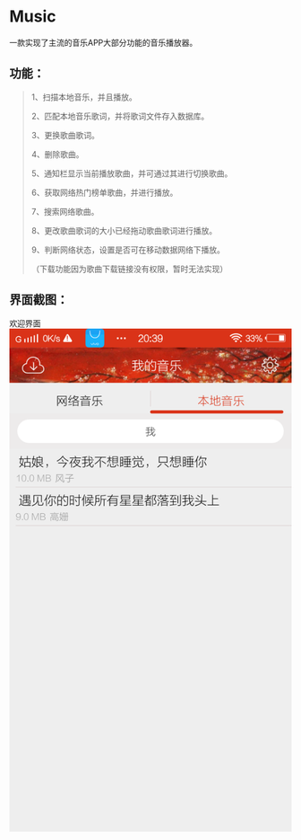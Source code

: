 # Music
一款实现了主流的音乐APP大部分功能的音乐播放器。
## 功能：
>
> 1、扫描本地音乐，并且播放。
>
> 2、匹配本地音乐歌词，并将歌词文件存入数据库。
>
> 3、更换歌曲歌词。
>
> 4、删除歌曲。
>
> 5、通知栏显示当前播放歌曲，并可通过其进行切换歌曲。
>
> 6、获取网络热门榜单歌曲，并进行播放。
>
> 7、搜索网络歌曲。
>
> 8、更改歌曲歌词的大小已经拖动歌曲歌词进行播放。
>
> 9、判断网络状态，设置是否可在移动数据网络下播放。
>
> （下载功能因为歌曲下载链接没有权限，暂时无法实现）

## 界面截图：

 欢迎界面
![Image text](./images/q.png)
